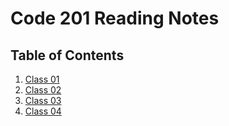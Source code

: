 # Code 201 Reading Notes

## Table of Contents

1. [Class 01](camillarees.github.io-reading-notes/201/class-01)
2. [Class 02](camillarees.github.io-reading-notes/201/class-02)
3. [Class 03](camillarees.github.io-reading-notes/201/class-03)
4. [Class 04](camillarees.github.io-reading-notes/201/class-04)
